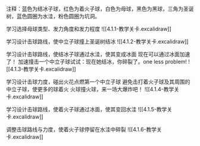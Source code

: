 注释：蓝色为结冰子球，红色为着火子球，白色为母球，黑色为黑球，三角为圣诞树，蓝色圆圈为水洼，粉色圆圈为坑洞。

学习选择母球类型、发力角度和发力程度
![[4.1.1-教学关卡.excalidraw]]

学习设计击球路线，使中立子球撞上圣诞树结冰
![[4.1.2-教学关卡.excalidraw]]

学习设计击球路线，使结冰子球通过水洼，使其变成冰面
现在可以通过冰面加速了！
加速撞击一个中立子球试试：现在她结冰，你碎裂了。one less problem!
![[4.1.3-教学关卡.excalidraw]]

学习设计击球力度，碰出火花点燃第一个中立子球
避免击打着火子球及其周围的中立子球，使更多的球着火
火球撞火球，来一场大爆炸吧！
![[4.1.4-教学关卡.excalidraw]]

学习设计击球路线，使着火子球通过冰面，使其变回水洼
![[4.1.5-教学关卡.excalidraw]]

调整击球路线与力度，使着火子球停留在水洼中碎裂
![[4.1.6-教学关卡.excalidraw]]
